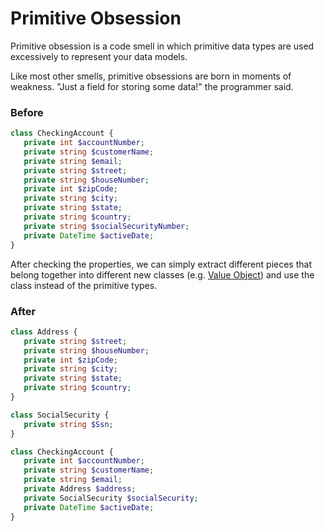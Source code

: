 # Primitive Obsession

Primitive obsession is a code smell in which primitive data types are used excessively to represent your data models.

Like most other smells, primitive obsessions are born in moments of weakness. "Just a field for storing some data!" the programmer said.

### Before

```php
class CheckingAccount {
   private int $accountNumber;
   private string $customerName;
   private string $email;
   private string $street;
   private string $houseNumber;
   private int $zipCode;
   private string $city;
   private string $state;
   private string $country;
   private string $socialSecurityNumber;
   private DateTime $activeDate;
}
```

After checking the properties, we can simply extract different pieces that belong together into different new classes (e.g. [Value Object](https://enterprisecraftsmanship.com/posts/value-objects-explained/)) and use the class instead of the primitive types.

### After

```php
class Address {
   private string $street;
   private string $houseNumber;
   private int $zipCode;
   private string $city;
   private string $state;
   private string $country;
}

class SocialSecurity {
   private string $Ssn;
}

class CheckingAccount {
   private int $accountNumber;
   private string $customerName;
   private string $email;
   private Address $address;
   private SocialSecurity $socialSecurity;
   private DateTime $activeDate;
}
```
